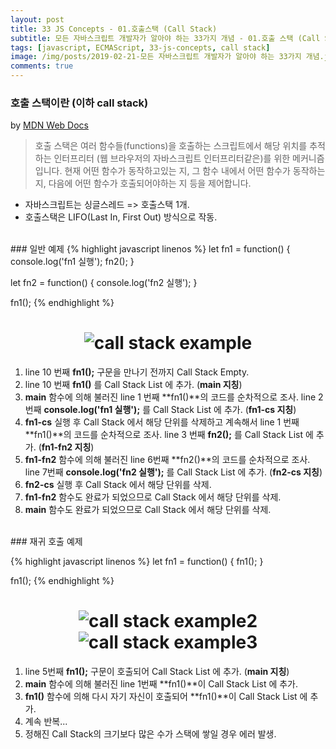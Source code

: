 ```yaml
---
layout: post
title: 33 JS Concepts - 01.호출스택 (Call Stack)
subtitle: 모든 자바스크립트 개발자가 알아야 하는 33가지 개념 - 01.호출 스택 (Call Stack)
tags: [javascript, ECMAScript, 33-js-concepts, call stack]
image: /img/posts/2019-02-21-모든 자바스크립트 개발자가 알아야 하는 33가지 개념.jpg
comments: true
---
```


### 호출 스택이란 (이하 call stack)
by [MDN Web Docs](https://developer.mozilla.org/ko/docs/Glossary/Call_stack)

>호출 스택은 여러 함수들(functions)을 호출하는 스크립트에서 해당 위치를 추적하는 인터프리터 (웹 브라우저의 자바스크립트 인터프리터같은)를 위한 메커니즘입니다. 현재 어떤 함수가 동작하고있는 지, 그 함수 내에서 어떤 함수가 동작하는 지, 다음에 어떤 함수가 호출되어야하는 지 등을 제어합니다.

- 자바스크립트는 싱글스레드 => 호출스택 1개.
- 호출스택은 LIFO(Last In, First Out) 방식으로 작동.

<br />
### 일반 예제
{% highlight javascript linenos %}
let fn1 = function() {
  console.log('fn1 실행');
  fn2();
}

let fn2 = function() {
  console.log('fn2 실행');
}

fn1();
{% endhighlight %}


<h1 align="center">
  <img src="https://seniya.github.io/img/posts/2019-02-21-33-js-concepts-01-call-stack.jpg" alt="call stack example">
</h1>


1. line 10 번째 **fn1();** 구문을 만나기 전까지 Call Stack Empty.
1. line 10 번째 **fn1()** 를 Call Stack List 에 추가. (**main 지칭**)
1. **main** 함수에 의해 불러진 line 1 번째 **fn1()**의 코드를 순차적으로 조사. line 2 번째 **console.log('fn1 실행');** 를 Call Stack List 에 추가. (**fn1-cs 지칭**)
1. **fn1-cs** 실행 후 Call Stack 에서 해당 단위를 삭제하고 계속해서 line 1 번째 **fn1()**의 코드를 순차적으로 조사. line 3 번째 **fn2();** 를 Call Stack List 에 추가. (**fn1-fn2 지칭**)
1. **fn1-fn2** 함수에 의해 불러진 line 6번째 **fn2()**의 코드를 순차적으로 조사. line 7번째 **console.log('fn2 실행');** 를 Call Stack List 에 추가. (**fn2-cs 지칭**)
1. **fn2-cs** 실행 후 Call Stack 에서 해당 단위를 삭제.
1. **fn1-fn2** 함수도 완료가 되었으므로 Call Stack 에서 해당 단위를 삭제.
1. **main** 함수도 완료가 되었으므로 Call Stack 에서 해당 단위를 삭제.  


<br />
### 재귀 호출 예제

{% highlight javascript linenos %}
let fn1 = function() {
  fn1();
}

fn1();
{% endhighlight %}

<h1 align="center">
  <img src="https://seniya.github.io/img/posts/2019-02-21-33-js-concepts-01-call-stack2.jpg" alt="call stack example2">
  <img src="https://seniya.github.io/img/posts/2019-02-21-33-js-concepts-01-call-stack3.PNG" alt="call stack example3">
</h1>

1. line 5번째 **fn1();** 구문이 호출되어 Call Stack List 에 추가. (**main 지칭**)
1. **main** 함수에 의해 불러진 line 1번째 **fn1()**이 Call Stack List 에 추가.
1. **fn1()** 함수에 의해 다시 자기 자신이 호출되어 **fn1()**이 Call Stack List 에 추가.
1. 계속 반복...
1. 정해진 Call Stack의 크기보다 많은 수가 스택에 쌓일 경우 에러 발생.




